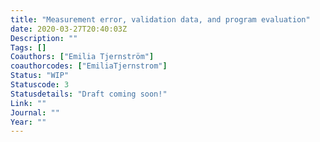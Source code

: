 ```yaml
---
title: "Measurement error, validation data, and program evaluation"
date: 2020-03-27T20:40:03Z
Description: ""
Tags: []
Coauthors: ["Emilia Tjernström"]
coauthorcodes: ["EmiliaTjernstrom"]
Status: "WIP"
Statuscode: 3
Statusdetails: "Draft coming soon!"
Link: ""
Journal: ""
Year: ""
---
```

